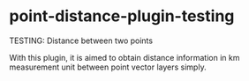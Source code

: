 # point-distance-plugin-testing
TESTING: Distance between two points

With this plugin, it is aimed to obtain distance information in km measurement unit between point vector layers simply.
